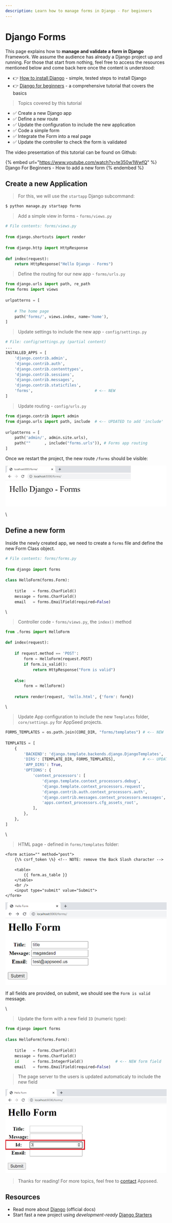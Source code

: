 ```yaml
---
description: Learn how to manage forms in Django - For beginners
---
```


# Django Forms

This page explains how to **manage and validate a form in Django** Framework. We assume the audience has already a Django project up and running. For those that start from nothing, feel free to access the resources mentioned below and come back here once the content is understood:

* 👉 [How to install Django](django-how-to-install.md) - simple, tested steps to install Django
* 👉 [Django for beginners](django-for-beginners.md) - a comprehensive tutorial that covers the basics

> Topics covered by this tutorial

* ✅ Create a new Django app
* ✅ Define a new route
* ✅ Update the configuration to include the new application
* ✅ Code a simple form&#x20;
* ✅ Integrate the Form into a real page
* ✅ Update the controller to check the form is validated

The video presentation of this tutorial can be found on Github:

{% embed url="https://www.youtube.com/watch?v=te350w1WwfQ" %}
Django For Beginners - How to add a new form
{% endembed %}

## Create a new Application

> For this, we will use the `startapp` Django subcommand:

```bash
$ python manage.py startapp forms
```

> Add a simple view in forms - `forms/views.py`

```python
# File contents: forms/views.py

from django.shortcuts import render

from django.http import HttpResponse 

def index(request):                                  
    return HttpResponse("Hello Django - Forms")
```

> Define the routing for our new app - `forms/urls.py`

```python
from django.urls import path, re_path
from forms import views

urlpatterns = [

    # The home page
    path('forms/', views.index, name='home'),
]
```

> Update settings to include the new app - `config/settings.py`

```python
# File: config/settings.py (partial content)
...
INSTALLED_APPS = [
    'django.contrib.admin',
    'django.contrib.auth',
    'django.contrib.contenttypes',
    'django.contrib.sessions',
    'django.contrib.messages',
    'django.contrib.staticfiles',
    'forms',                           # <-- NEW
]
```

> Update routing - `config/urls.py`

```python
from django.contrib import admin
from django.urls import path, include  # <-- UPDATED to add 'include'    

urlpatterns = [
    path('admin/', admin.site.urls),
    path(""      , include("forms.urls")), # Forms app routing
]
```

Once we restart the project, the new route `/forms` should be visible:

![Django Forms -  A Hello-World type route](../../.gitbook/assets/django-forms-simple-route.jpg)

\


## Define a new form

Inside the newly created app, we need to create a `forms` file and define the new Form Class object.

```python
# File contents: forms/forms.py

from django import forms 
 
class HelloForm(forms.Form): 

    title   = forms.CharField() 
    message = forms.CharField() 
    email   = forms.EmailField(required=False) 
```

\


> Controller code - `forms/views.py`, the `index()` method

```python
from .forms import HelloForm

def index(request):                   
       
    if request.method == 'POST': 
        form = HelloForm(request.POST) 
        if form.is_valid(): 
            return HttpResponse("Form is valid")
            
    else: 
        form = HelloForm() 

    return render(request, 'hello.html', {'form': form}) 
```

\


> Update App configuration to include the new `Templates` folder, `core/settings.py` for AppSeed projects.

```python
FORMS_TEMPLATES = os.path.join(CORE_DIR, "forms/templates") # <-- NEW 

TEMPLATES = [
    {
        'BACKEND': 'django.template.backends.django.DjangoTemplates',
        'DIRS': [TEMPLATE_DIR, FORMS_TEMPLATES],            # <-- UPDATED LINE  
        'APP_DIRS': True,
        'OPTIONS': {
            'context_processors': [
                'django.template.context_processors.debug',
                'django.template.context_processors.request',
                'django.contrib.auth.context_processors.auth',
                'django.contrib.messages.context_processors.messages',
                'apps.context_processors.cfg_assets_root',
            ],
        },
    },
] 
```

\


> HTML page - defined in `forms/templates` folder:

```markup
<form action="" method="post"> 
    {\% csrf_token \%} <!-- NOTE: remove the Back Slash character -->

    <table> 
        {{ form.as_table }} 
    </table>      
    <br />
    <input type="submit" value="Submit"> 
</form> 
```

![Django Forms - Completed with user Data](../../.gitbook/assets/django-forms-with-data.jpg)

If all fields are provided, on submit, we should see the `Form is valid` message.

\


> Update the form with a new field `ID` (numeric type):

```python
from django import forms 
 
class HelloForm(forms.Form): 

    title   = forms.CharField()
    message = forms.CharField() 
    id      = forms.IntegerField()              # <-- NEW form field  
    email   = forms.EmailField(required=False) 
```

> The page server to the users is updated automaticaly to include the new field

![Django Forms - Integer Field Added](../../.gitbook/assets/django-forms-integer-data.jpg)

> Thanks for reading! For more topics, feel free to [contact](https://appseed.us/support) Appseed.

## Resources

* Read more about [Django](https://www.djangoproject.com/) (official docs)
* Start fast a new project using _development-ready_ [Django Starters](https://appseed.us/admin-dashboards/django)
